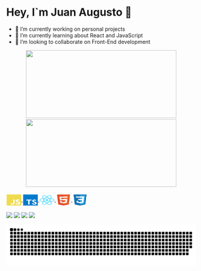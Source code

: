 ### <h1>Hey, I`m Juan Augusto 👋</h1>
<ul>
  <li>🔭 I’m currently working on personal projects</li>
  <li>🌱 I’m currently learning about React and JavaScript</li>
  <li>👯 I’m looking to collaborate on Front-End development</li>
</ul>
<div align="center">
  <a href="https://pedantic-joliot-398cc8.netlify.app/" target="blank">
  <img height="180em" width="400em" src="https://github-readme-stats.vercel.app/api?username=Juan-Augusto&show_icons=true&theme=dracula&include_all_commits=true&count_private=true"/>
  <img height="180em" width="400em" src="https://github-readme-stats.vercel.app/api/top-langs/?username=Juan-Augusto&layout=compact&langs_count=7&bg_color=5,511,115&text_color=CCF&title_color=FCF"/>
</div>
<div style="display: inline_block"><br>
  <img align="center" alt="Juan-Js" height="30" width="40" src="https://raw.githubusercontent.com/devicons/devicon/master/icons/javascript/javascript-plain.svg">
  <img align="center" alt="Juan-Ts" height="30" width="40" src="https://raw.githubusercontent.com/devicons/devicon/master/icons/typescript/typescript-plain.svg">
  <img align="center" alt="Juan-React" height="30" width="40" src="https://raw.githubusercontent.com/devicons/devicon/master/icons/react/react-original.svg">
  <img align="center" alt="Juan-HTML" height="30" width="40" src="https://raw.githubusercontent.com/devicons/devicon/master/icons/html5/html5-original.svg">
  <img align="center" alt="Juan-CSS" height="30" width="40" src="https://raw.githubusercontent.com/devicons/devicon/master/icons/css3/css3-original.svg">
</div>
<br>
<div>
    <a href="https://www.youtube.com/channel/UCO_mBpadEe467FAJjNQWD1g" target="_blank"><img src="https://img.shields.io/badge/YouTube-FF0000?style=for-the-badge&logo=youtube&logoColor=white" target="_blank"></a>
  <a href="https://instagram.com/juannaugusto" target="_blank"><img src="https://img.shields.io/badge/-Instagram-%23E4405F?style=for-the-badge&logo=instagram&logoColor=white" target="_blank"></a>
  <a href = "mailto:juanaugusto1@live.com"><img src="https://img.shields.io/badge/-Gmail-%23333?style=for-the-badge&logo=gmail&logoColor=white" target="_blank"></a>
  <a href="https://www.linkedin.com/in/juan-soares-881877177/" target="_blank"><img src="https://img.shields.io/badge/-LinkedIn-%230077B5?style=for-the-badge&logo=linkedin&logoColor=white" target="_blank"></a> 
    
  
  ![Snake animation](https://github.com/Juan-Augusto/Juan-Augusto/blob/output/github-contribution-grid-snake.svg)
  
</div>
